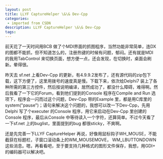 ```yaml
---
layout: post
title: LLYF CaptureHelper \&\& Dev-Cpp
categories: 
 - imported from CSDN
description: LLYF CaptureHelper \&\& Dev-Cpp
tags: 
---
```


前天花了一天时间用BCB 做了个MDI界面的抓图程序，当然功能非常简单，连DX的图都不能抓，但不知道怎么的，注册热键的时候有问题，郁闷。还有就是MDI 的我用TabControl 来切换页面，想方便一点，还会发现，在切换时，桌面会刷新。晕得很。

昨天去 sf.net 上看Dev-Cpp 的更新，有4.9.9.2发布了，还有源代码的zip包下载，这下方便了，这里用拨号的速度真是慢。下载下来，依次给Delphi7 装上了各种所需的第三方控件，然后按说明编译，居然成功了，都没什么障碍，难得啊。然后我看了一下它的Forum，看到他们提到的Console 程序在Compile and Run 选项下，程序会一闪而过这个问题，Dev-Cpp 带的Example 里，都是用C库里的system("pause")；语句来解决这个问题的，我想可以改一下Dev-Cpp，先用Delphi 写了个executer 的Console 程序，用它来启动在Dev-Cpp 里创建的Console 程序，最后从Console 中等待读入一个字符，还算简单。不过今天看了一下sf.net 上的buglist，里面提到的bug 都很sticky，不爽啊。

还是先完善一下LLYF CaptureHelper 再说，好像用鼠标钩子WH\_MOUSE，不能截获在标题栏，子窗口滚动条上的WM\_MOUSEMOVE， WM\_LBUTTONDOWN这些消息。嗯，再看看吧，至于要支持几种格式的图形文件保存，我想，用GDI+ 的编码器可以解决吧。
